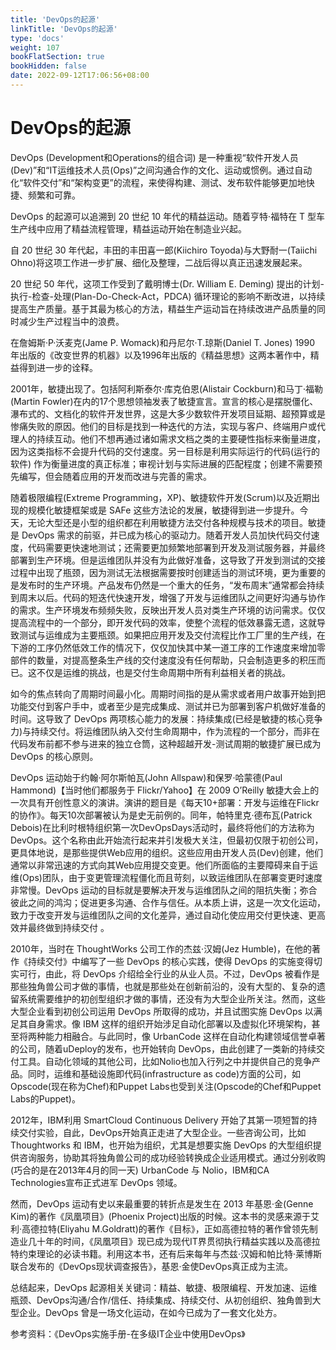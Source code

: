 ```yaml
---
title: 'DevOps的起源'
linkTitle: 'DevOps的起源'
type: 'docs'
weight: 107
bookFlatSection: true
bookHidden: false
date: 2022-09-12T17:06:56+08:00
---
```


# DevOps的起源

DevOps (Development和Operations的组合词) 是一种重视“软件开发人员(Dev)”和“IT运维技术人员(Ops)”之间沟通合作的文化、运动或惯例。通过自动化“软件交付”和“架构变更”的流程，来使得构建、测试、发布软件能够更加地快捷、频繁和可靠。

DevOps 的起源可以追溯到 20 世纪 10 年代的精益运动。随着亨特·福特在 T 型车生产线中应用了精益流程管理，精益运动开始在制造业兴起。

自 20 世纪 30  年代起，丰田的丰田喜一郎(Kiichiro Toyoda)与大野耐一(Taiichi Ohno)将这项工作进一步扩展、细化及整理，二战后得以真正迅速发展起来。

20 世纪 50 年代，这项工作受到了戴明博士(Dr. William E. Deming) 提出的计划-执行-检查-处理(Plan-Do-Check-Act，PDCA) 循环理论的影响不断改进，以持续提高生产质量。基于其最为核心的方法，精益生产运动旨在持续改进产品质量的同时减少生产过程当中的浪费。

在詹姆斯·P·沃麦克(Jame P. Womack)和丹尼尔·T.琼斯(Daniel T. Jones) 1990 年出版的《改变世界的机器》以及1996年出版的《精益思想》这两本著作中，精益得到进一步的诠释。

2001年，敏捷出现了。包括阿利斯泰尔·库克伯恩(Alistair Cockburn)和马丁·福勒(Martin Fowler)在内的17个思想领袖发表了敏捷宣言。宣言的核心是摆脱僵化、瀑布式的、文档化的软件开发世界，这是大多少数软件开发项目延期、超预算或是惨痛失败的原因。他们的目标是找到一种迭代的方法，实现与客户、终端用户或代理人的持续互动。他们不想再通过诸如需求文档之类的主要硬性指标来衡量进度，因为这类指标不会提升代码的交付速度。另一目标是利用实际运行的代码(运行的软件) 作为衡量进度的真正标准；审视计划与实际进展的匹配程度；创建不需要预先编写，但会随着应用的开发而改进与完善的需求。

随着极限编程(Extreme Programming，XP)、敏捷软件开发(Scrum)以及近期出现的规模化敏捷框架或是 SAFe 这些方法论的发展，敏捷得到进一步提升。今天，无论大型还是小型的组织都在利用敏捷方法交付各种规模与技术的项目。敏捷是 DevOps 需求的前驱，并已成为核心的驱动力。随着开发人员加快代码交付速度，代码需要更快速地测试；还需要更加频繁地部署到开发及测试服务器，并最终部署到生产环境。但是运维团队并没有为此做好准备，这导致了开发到测试的交接过程中出现了瓶颈，因为测试无法根据需要按时创建适当的测试环境，更为重要的是发布时的生产环境。产品发布仍然是一个重大的任务，“发布周末”通常都会持续到周末以后。代码的短迭代快速开发，增强了开发与运维团队之间更好沟通与协作的需求。生产环境发布频频失败，反映出开发人员对类生产环境的访问需求。仅仅提高流程中的一个部分，即开发代码的效率，使整个流程的低效暴露无遗，这就导致测试与运维成为主要瓶颈。如果把应用开发及交付流程比作工厂里的生产线，在下游的工序仍然低效工作的情况下，仅仅加快其中某一道工序的工作速度来增加零部件的数量，对提高整条生产线的交付速度没有任何帮助，只会制造更多的积压而已。这不仅是运维的挑战，也是交付生命周期中所有利益相关者的挑战。

如今的焦点转向了周期时间最小化。周期时间指的是从需求或者用户故事开始到把功能交付到客户手中，或者至少是完成集成、测试并已为部署到客户机做好准备的时间。这导致了 DevOps 两项核心能力的发展：持续集成(已经是敏捷的核心竞争力)与持续交付。将运维团队纳入交付生命周期中，作为流程的一个部分，而非在代码发布前都不参与进来的独立仓筒，这种超越开发-测试周期的敏捷扩展已成为 DevOps 的核心原则。

DevOps 运动始于约翰·阿尔斯帕瓦(John Allspaw)和保罗·哈蒙德(Paul Hammond)【当时他们都服务于 Flickr/Yahoo】在  2009 O’Reilly 敏捷大会上的一次具有开创性意义的演讲。演讲的题目是《每天10+部署：开发与运维在Flickr的协作》。每天10次部署被认为是史无前例的。同年，帕特里克·德布瓦(Patrick Debois)在比利时根特组织第一次DevOpsDays活动时，最终将他们的方法称为 DevOps。这个名称由此开始流行起来并引发极大关注，但最初仅限于初创公司，更具体地说，是那些提供Web应用的组织。这些应用由开发人员(Dev)创建，他们通常以非常迅速的方式向其Web应用提交变更。他们所面临的主要障碍来自于运维(Ops)团队，由于变更管理流程僵化而且苛刻，以致运维团队在部署变更时速度非常慢。DevOps 运动的目标就是要解决开发与运维团队之间的阻抗失衡；弥合彼此之间的鸿沟；促进更多沟通、合作与信任。从本质上讲，这是一次文化运动，致力于改变开发与运维团队之间的文化差异，通过自动化使应用交付更快速、更高效并最终做到持续交付 。

2010年，当时在 ThoughtWorks 公司工作的杰兹·汉姆(Jez Humble)，在他的著作《持续交付》中编写了一些 DevOps 的核心实践，使得 DevOps 的实施变得切实可行，由此，将 DevOps 介绍给全行业的从业人员。不过，DevOps 被看作是那些独角兽公司才做的事情，也就是那些处在创新前沿的，没有大型的、复杂的遗留系统需要维护的初创型组织才做的事情，还没有为大型企业所关注。然而，这些大型企业看到初创公司运用 DevOps 所取得的成功，并且试图实施 DevOps 以满足其自身需求。像 IBM 这样的组织开始涉足自动化部署以及虚拟化环境架构，甚至将两种能力相融合。与此同时，像 UrbanCode 这样在自动化构建领域信誉卓著的公司，随着uDeploy的发布，也开始转向 DevOps，由此创建了一类新的持续交付工具。自动化领域的其他公司，比如Nolio也加入行列之中并提供自己的竞争产品。同时，运维和基础设施即代码(infrastructure as code)方面的公司，如Opscode(现在称为Chef)和Puppet Labs也受到关注(Opscode的Chef和Puppet Labs的Puppet)。

2012年，IBM利用 SmartCloud Continuous Delivery 开始了其第一项短暂的持续交付实验，自此，DevOps开始真正走进了大型企业。一些咨询公司，比如 Thoughtworks 和 IBM，也开始为组织，尤其是想要实施 DevOps 的大型组织提供咨询服务，协助其将独角兽公司的成功经验转换成企业适用模式。通过分别收购(巧合的是在2013年4月的同一天) UrbanCode 与 Nolio，IBM和CA Technologies宣布正式进军 DevOps 领域。

然而，DevOps 运动有史以来最重要的转折点是发生在 2013 年基恩·金(Genne Kim)的著作《凤凰项目》(Phoenix Project)出版的时候。这本书的灵感来源于艾利·高德拉特(Eliyahu M.Goldratt)的著作《目标》，正如高德拉特的著作曾领先制造业几十年的时间，《凤凰项目》现已成为现代IT界贯彻执行精益实践以及高德拉特约束理论的必读书籍。利用这本书，还有后来每年与杰兹·汉姆和帕比特·莱博斯联合发布的《DevOps现状调查报告》，基恩·金使DevOps真正成为主流。 

总结起来，DevOps 起源相关关键词：精益、敏捷、极限编程、开发加速、运维瓶颈、DevOps沟通/合作/信任、持续集成、持续交付、从初创组织、独角兽到大型企业。DevOps 曾是一场文化运动，在如今已成为了一套文化处方。

参考资料：《DevOps实施手册-在多级IT企业中使用DevOps》